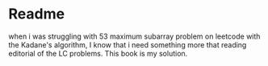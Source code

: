# Readme

when i was struggling with 53 maximum subarray problem on leetcode with the Kadane's algorithm, I know that i need something more that reading editorial of the LC problems. This book is my solution.